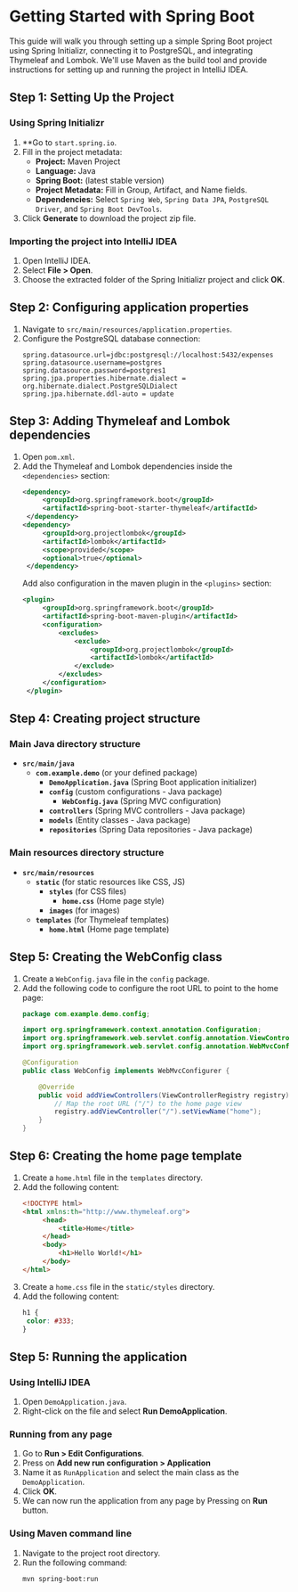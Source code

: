 # Getting Started with Spring Boot

This guide will walk you through setting up a simple Spring Boot project using Spring Initializr, connecting it to PostgreSQL, and integrating Thymeleaf and Lombok. We'll use Maven as the build tool and provide instructions for setting up and running the project in IntelliJ IDEA.

## Step 1: Setting Up the Project

### Using Spring Initializr

1. **Go to `start.spring.io`.
2. Fill in the project metadata:
   - **Project:** Maven Project
   - **Language:** Java
   - **Spring Boot:** (latest stable version)
   - **Project Metadata:** Fill in Group, Artifact, and Name fields.
   - **Dependencies:** Select `Spring Web`, `Spring Data JPA`, `PostgreSQL Driver`, and `Spring Boot DevTools`.
3. Click **Generate** to download the project zip file.

### Importing the project into IntelliJ IDEA

1. Open IntelliJ IDEA.
2. Select **File > Open**.
3. Choose the extracted folder of the Spring Initializr project and click **OK**.

## Step 2: Configuring application properties

1. Navigate to `src/main/resources/application.properties`.
2. Configure the PostgreSQL database connection:
   ```properties
   spring.datasource.url=jdbc:postgresql://localhost:5432/expenses
   spring.datasource.username=postgres
   spring.datasource.password=postgres1
   spring.jpa.properties.hibernate.dialect = org.hibernate.dialect.PostgreSQLDialect
   spring.jpa.hibernate.ddl-auto = update
   ```

## Step 3: Adding Thymeleaf and Lombok dependencies

1. Open `pom.xml`.
2. Add the Thymeleaf and Lombok dependencies inside the `<dependencies>` section:
   ```xml
   <dependency>
		<groupId>org.springframework.boot</groupId>
		<artifactId>spring-boot-starter-thymeleaf</artifactId>
    </dependency>
   <dependency>
        <groupId>org.projectlombok</groupId>
        <artifactId>lombok</artifactId>
        <scope>provided</scope>
        <optional>true</optional>
    </dependency>
   ```
   Add also configuration in the maven plugin in the `<plugins>` section:
   ```xml
   <plugin>
        <groupId>org.springframework.boot</groupId>
        <artifactId>spring-boot-maven-plugin</artifactId>
        <configuration>
            <excludes>
                <exclude>
                    <groupId>org.projectlombok</groupId>
                    <artifactId>lombok</artifactId>
                </exclude>
            </excludes>
        </configuration>
    </plugin>
   ```

## Step 4: Creating project structure

### Main Java directory structure

- **`src/main/java`**
  - **`com.example.demo`** (or your defined package)
    - **`DemoApplication.java`** (Spring Boot application initializer)
    - **`config`** (custom configurations - Java package)
        - **`WebConfig.java`** (Spring MVC configuration)
    - **`controllers`** (Spring MVC controllers - Java package)
    - **`models`** (Entity classes - Java package)
    - **`repositories`** (Spring Data repositories - Java package)

### Main resources directory structure

- **`src/main/resources`**
  - **`static`** (for static resources like CSS, JS)
    - **`styles`** (for CSS files)
        - **`home.css`** (Home page style)
    - **`images`** (for images)
  - **`templates`** (for Thymeleaf templates)
    - **`home.html`** (Home page template)

## Step 5: Creating the WebConfig class

1. Create a `WebConfig.java` file in the `config` package.
2. Add the following code to configure the root URL to point to the home page:
   ```java
   package com.example.demo.config;

   import org.springframework.context.annotation.Configuration;
   import org.springframework.web.servlet.config.annotation.ViewControllerRegistry;
   import org.springframework.web.servlet.config.annotation.WebMvcConfigurer;

   @Configuration
   public class WebConfig implements WebMvcConfigurer {

       @Override
       public void addViewControllers(ViewControllerRegistry registry) {
           // Map the root URL ("/") to the home page view
           registry.addViewController("/").setViewName("home");
       }
   }
   ```

## Step 6: Creating the home page template

1. Create a `home.html` file in the `templates` directory.
2. Add the following content:
   ```html
   <!DOCTYPE html>
   <html xmlns:th="http://www.thymeleaf.org">
        <head>
            <title>Home</title>
        </head>
        <body>
            <h1>Hello World!</h1>
        </body>
   </html>
   ```
3. Create a `home.css` file in the `static/styles` directory.
4. Add the following content:
   ```css
   h1 {
    color: #333;
   }
   ```

## Step 5: Running the application

### Using IntelliJ IDEA

1. Open `DemoApplication.java`.
2. Right-click on the file and select **Run DemoApplication**.

### Running from any page

1. Go to **Run > Edit Configurations**.
2. Press on **Add new run configuration > Application**
3. Name it as `RunApplication` and select the main class as the `DemoApplication`.
4. Click **OK**.
5. We can now run the application from any page by Pressing on **Run** button.


### Using Maven command line

1. Navigate to the project root directory.
2. Run the following command:
   ```
   mvn spring-boot:run
   ```
